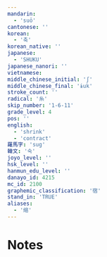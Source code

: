 ```yaml
---
mandarin:
  - 'suō'
cantonese: ''
korean:
  - '축'
korean_native: ''
japanese:
  - 'SHUKU'
japanese_nanori: ''
vietnamese:
middle_chinese_initial: 'ʃ'
middle_chinese_final: 'ɨuk'
stroke_count: ''
radical: '糸'
skip_number: '1-6-11'
grade_level: 4
pos: ''
english:
  - 'shrink'
  - 'contract'
羅馬字: 'sug'
韓文: '숙'
joyo_level: ''
hsk_level: ''
hanmun_edu_level: ''
danayo_id: 4215
mc_id: 2100
graphemic_classification: '宿'
stand_in: 'TRUE'
aliases:
  - '缩'
---
```


# Notes

